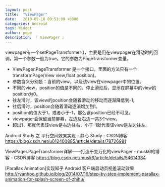 ```yaml
---
layout: post
title:  "ViewPager"
date:   2019-09-18 09:53:00 +0800
categories: Android
tags: Widget
author: pepe
description: 『 ViewPager 』
---
```


viewpager有一个setPageTransformer()，主要是用在viewpager在滑动时的回调，第一个参数一般为true。它的参数为PageTransformer变量。

 * ViewPager.PageTransformer 是一个接口，里面的方法只有一个transformPage(View view,float position)。
 * 参数含义分别是：当前的view，以及该view在viewpager中的位置。
 * 不同的view，position的值是不同的。停止滑动后，显示在屏幕中的view的position为0。
 * 往左滑时，该view的position会随着滑动的移动而逐渐降低到-1;
 * 往后滑时，position会随着滑动逐渐增加到1。
 * position的值大于1，或者小于-1，那么该position已经不可见。
 * viewpager会保留当前屏幕，左边及右边一共3个view。
 * 超出1，那就代表该view是右边往右，小于-1就代表该view是左边往左。


Android Study 之 平行空间效果实现 - 静心 Study - CSDN博客
https://blog.csdn.net/u012400885/article/details/78726981

ViewPager.PageTransformer详解——打造千变万化的viewPager - musk6的博客 - CSDN博客
https://blog.csdn.net/musk6/article/details/54614384

[Parallax Animation]实现知乎 Android 客户端启动页视差滚动效果
http://ryanhoo.github.io/blog/2014/07/16/step-by-step-implement-parallax-animation-for-splash-screen-of-zhihu/








